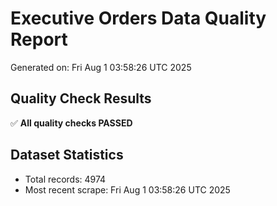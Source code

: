 # Executive Orders Data Quality Report
Generated on: Fri Aug  1 03:58:26 UTC 2025

## Quality Check Results
✅ **All quality checks PASSED**

## Dataset Statistics
- Total records: 4974
- Most recent scrape: Fri Aug  1 03:58:26 UTC 2025

